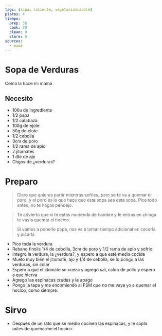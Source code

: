 ```yaml
---
tags: [sopa, caliente, vegetarianizable]
platos: 4
tiempo:
  prep: 30
  cook: 20
  clean: 0
  store: 0
sources:
  - mamá
---
```


# Sopa de Verduras

Como la hace mi mamá

## Necesito

- 100u de ingrediente
- 1/2 papa
- 1/2 calabaza
- 100g de ejote
- 50g de elote
- 1/2 cebolla
- 3cm de poro
- 1/2 rama de apio
- 2 jitomates
- 1 dte de ajo
- Chgos de ¿verduras?


# Preparo

> Claro que quieres partir mientras sofries, pero se te va a quemar el poro, y el poro es lo que hace 
> que esta sopa sea esta sopa. Pica todo antes, no te hagas pendejo.

> Te advierto que si te estás muriendo de hambre y le entras en chinga te vas a quemar el hocico.

> Si vamos a ponerle papa, nos va a tomar tiempo adicional en cocerla y picarla.


- Pico toda la verdura
- Rebano finolis 1/4 de cebolla, 3cm de poro y 1/2 rama de apio y sofrío
- Integro la verdura, la ¿verdura?, y espero a que esté medio cocida
- Muelo muy bien el jitomate, ajo y 1/4 de cebolla, se lo pongo a las verduras, sin colar
- Espero a que el jitomate se cueza y agrego sal, caldo de pollo y espero a que hierva
- Agrego las espinacas crudas y le apago
- Pongo la tapa y me encomiendo al FSM que no me vaya yo a quemar el hocico, como siempre.

# Sirvo

- Después de un rato que se medio cocinen las espinacas, y le soplo antes de quemarme el hocico.
